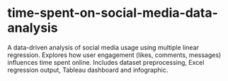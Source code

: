 # time-spent-on-social-media-data-analysis
A data-driven analysis of social media usage using multiple linear regression. Explores how user engagement (likes, comments, messages) influences time spent online. Includes dataset preprocessing, Excel regression output, Tableau dashboard and infographic.
